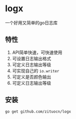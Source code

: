 # logx 

一个好用又简单的go日志库

## 特性

1. API简单快速，可快速使用
2. 可设置日志输出格式
3. 可定义日志输出等级
4. 可实现自己的 `io.writer`
5. 可定义是否颜色输出
6. 可定义日志输出等级

## 安装

```sh
go get github.com/zituocn/logx
```